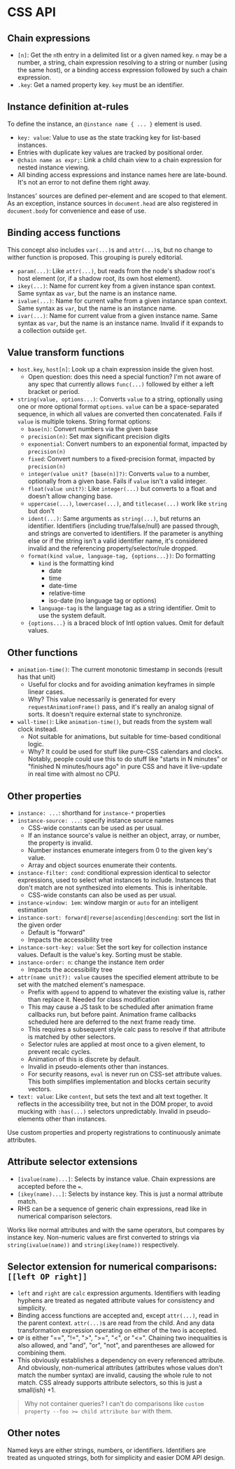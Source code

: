 # CSS API

## Chain expressions

- `[n]`: Get the `n`th entry in a delimited list or a given named key. `n` may be a number, a string, chain expression resolving to a string or number (using the same host), or a binding access expression followed by such a chain expression.
- `.key`: Get a named property key. `key` must be an identifier.

## Instance definition at-rules

To define the instance, an `@instance name { ... }` element is used.

- `key: value`: Value to use as the state tracking key for list-based instances.
- Entries with duplicate key values are tracked by positional order.
- `@chain name as expr;`: Link a child chain view to a chain expression for nested instance viewing.
- All binding access expressions and instance names here are late-bound. It's not an error to not define them right away.

Instances' sources are defined per-element and are scoped to that element. As an exception, instance sources in `document.head` are also registered in `document.body` for convenience and ease of use.

## Binding access functions

This concept also includes `var(...)`s and `attr(...)`s, but no change to wither function is proposed. This grouping is purely editorial.

- `param(...)`: Like `attr(...)`, but reads from the node's shadow root's host element (or, if a shadow root, its own host element).
- `ikey(...)`: Name for current key from a given instance span context. Same syntax as `var`, but the name is an instance name.
- `ivalue(...)`: Name for current valhe from a given instance span context. Same syntax as `var`, but the name is an instance name.
- `ivar(...)`: Name for current value from a given instance name. Same syntax as `var`, but the name is an instance name. Invalid if it expands to a collection outside `get`.

## Value transform functions

- `host.key`, `host[n]`: Look up a chain expression inside the given host.
  - Open question: does this need a special function? I'm not aware of any spec that currently allows `func(...)` followed by either a left bracket or period.
- `string(value, options...)`: Converts `value` to a string, optionally using one or more optional format `options`. `value` can be a space-separated sequence, in which all values are converted then concatenated. Fails if `value` is multiple tokens. String format options:
  - `base(n)`: Convert numbers via the given base
  - `precision(n)`: Set max significant precision digits
  - `exponential`: Convert numbers to an exponential format, impacted by `precision(n)`
  - `fixed`: Convert numbers to a fixed-precision format, impacted by `precision(n)`
  - `integer(value unit? [base(n)]?)`: Converts `value` to a number, optionally from a given base. Fails if `value` isn't a valid integer.
  - `float(value unit?)`: Like `integer(...)` but converts to a float and doesn't allow changing base.
  - `uppercase(...)`, `lowercase(...)`, and `titlecase(...)` work like `string` but don't
  - `ident(...)`: Same arguments as `string(...)`, but returns an identifier. Identifiers (including true/false/null) are passed through, and strings are converted to identifiers. If the parameter is anything else or if the string isn't a valid identifier name, it's considered invalid and the referencing property/selector/rule dropped.
  - `format(kind value, language-tag, {options...})`: Do formatting
    - `kind` is the formatting kind
      - date
      - time
      - date-time
      - relative-time
      - iso-date (no language tag or options)
    - `language-tag` is the language tag as a string identifier. Omit to use the system default.
  - `{options...}` is a braced block of Intl option values. Omit for default values.

## Other functions

- `animation-time()`: The current monotonic timestamp in seconds (result has that unit)
  - Useful for clocks and for avoiding animation keyframes in simple linear cases.
  - Why? This value necessarily is generated for every `requestAnimationFrame()` pass, and it's really an analog signal of sorts. It doesn't require external state to synchronize.
- `wall-time()`: Like `animation-time()`, but reads from the system wall clock instead.
  - Not suitable for animations, but suitable for time-based conditional logic.
  - Why? It could be used for stuff like pure-CSS calendars and clocks. Notably, people could use this to do stuff like "starts in N minutes" or "finished N minutes/hours ago" in pure CSS and have it live-update in real time with almost no CPU.

## Other properties

- `instance: ...`: shorthand for `instance-*` properties
- `instance-source: ...`: specify instance source names
  - CSS-wide constants can be used as per usual.
  - If an instance source's value is neither an object, array, or number, the property is invalid.
  - Number instances enumerate integers from 0 to the given key's value.
  - Array and object sources enumerate their contents.
- `instance-filter: cond`: conditional expression identical to selector expressions, used to select what instances to include. Instances that don't match are not synthesized into elements. This is inheritable.
  - CSS-wide constants can also be used as per usual.
- `instance-window: 1em`: window margin or `auto` for an intelligent estimation
- `instance-sort: forward|reverse|ascending|descending`: sort the list in the given order
  - Default is "forward"
  - Impacts the accessibility tree
- `instance-sort-key: value`: Set the sort key for collection instance values. Default is the value's key. Sorting must be stable.
- `instance-order: n`: change the instance item order
  - Impacts the accessibility tree
- `attr(name unit?): value` causes the specified element attribute to be set with the matched element's namespace.
  - Prefix with `append` to append to whatever the existing value is, rather than replace it. Needed for class modification
  - This may cause a JS task to be scheduled after animation frame callbacks run, but before paint. Animation frame callbacks scheduled here are deferred to the next frame ready time.
  - This requires a subsequent style calc pass to resolve if that attribute is matched by other selectors.
  - Selector rules are applied at most once to a given element, to prevent recalc cycles.
  - Animation of this is discrete by default.
  - Invalid in pseudo-elements other than instances.
  - For security reasons, `eval` is never run on CSS-set attribute values. This both simplifies implementation and blocks certain security vectors.
- `text: value`: Like `content`, but sets the text and alt text together. It reflects in the accessibility tree, but not in the DOM proper, to avoid mucking with `:has(...)` selectors unpredictably. Invalid in pseudo-elements other than instances.

Use custom properties and property registrations to continuously animate attributes.

## Attribute selector extensions

- `[ivalue(name)...]`: Selects by instance value. Chain expressions are accepted before the `=`.
- `[ikey(name)...]`: Selects by instance key. This is just a normal attribute match.
- RHS can be a sequence of generic chain expressions, read like in numerical comparison selectors.

Works like normal attributes and with the same operators, but compares by instance key. Non-numeric values are first converted to strings via `string(ivalue(name))` and `string(ikey(name))` respectively.

## Selector extension for numerical comparisons: `[[left OP right]]`

- `left` and `right` are `calc` expression arguments. Identifiers with leading hyphens are treated as negated attribute values for consistency and simplicity.
- Binding access functions are accepted and, except `attr(...)`, read in the parent context. `attr(...)`s are read from the child. And any data transformation expression operating on either of the two is accepted.
- `OP` is either "==", "!=", ">", ">=", "<", or "<=". Chaining two inequalities is also allowed, and "and", "or", "not", and parentheses are allowed for combining them.
- This obviously establishes a dependency on every referenced attribute. And obviously, non-numerical attributes (attributes whose values don't match the number syntax) are invalid, causing the whole rule to not match. CSS already supports attribute selectors, so this is just a small(ish) +1.

> Why not container queries? I can't do comparisons like `custom property --foo >= child attribute bar` with them.

## Other notes

Named keys are either strings, numbers, or identifiers. Identifiers are treated as unquoted strings, both for simplicity and easier DOM API design.
